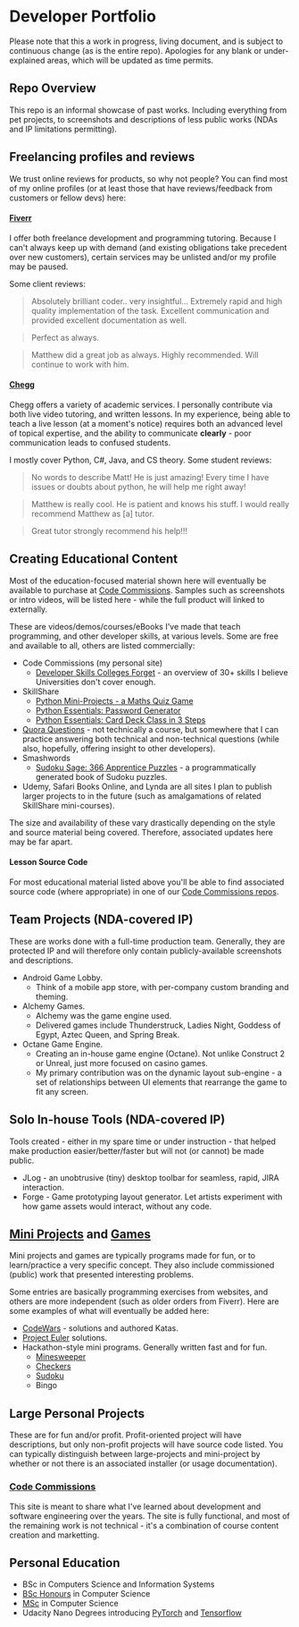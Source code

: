 # Developer Portfolio
Please note that this a work in progress, living document, and is subject to continuous change (as is the entire repo). Apologies for any blank or under-explained areas, which will be updated as time permits.

## Repo Overview
This repo is an informal showcase of past works. Including everything from pet projects, to screenshots and descriptions of less public works (NDAs and IP limitations permitting).

## Freelancing profiles and reviews
We trust online reviews for products, so why not people? You can find most of my online profiles (or at least those that have reviews/feedback from customers or fellow devs) here:

#### [Fiverr](https://www.fiverr.com/users/matthew_zar/)
I offer both freelance development and programming tutoring. Because I can't always keep up with demand (and existing obligations take precedent over new customers), certain services may be unlisted and/or my profile may be paused. 

Some client reviews:
 > Absolutely brilliant coder.. very insightful... Extremely rapid and high quality implementation of the task. Excellent communication and provided excellent documentation as well. 
 
 > Perfect as always.
 
 > Matthew did a great job as always. Highly recommended. Will continue to work with him.

#### [Chegg](https://www.chegg.com/tutors/online-tutors/Matthew-F-05446/)
Chegg offers a variety of academic services. I personally contribute via both live video tutoring, and written lessons. In my experience, being able to teach a live lesson (at a moment's notice) requires both an advanced level of topical expertise, and the ability to communicate **clearly** - poor communication leads to confused students.

 I mostly cover Python, C#, Java, and CS theory. Some student reviews:
 > No words to describe Matt! He is just amazing! Every time I have issues or doubts about python, he will help me right away! 
 
 > Matthew is really cool. He is patient and knows his stuff.  I would really recommend Matthew as [a] tutor.
 
 > Great tutor strongly recommend his help!!!

## Creating Educational Content
Most of the education-focused material shown here will eventually be available to purchase at [Code Commissions](https://codecommissions.com/). Samples such as screenshots or intro videos, will be listed here - while the full product will linked to externally. 

These are videos/demos/courses/eBooks I've made that teach programming, and other developer skills, at various levels. Some are free and available to all, others are listed commercially:
 - Code Commissions (my personal site)
	- [Developer Skills Colleges Forget](https://codecommissions.com/p/developer-skills-colleges-forget) - an overview of 30+ skills I believe Universities don't cover enough.
 - SkillShare
 	- [Python Mini-Projects - a Maths Quiz Game](https://skl.sh/2vgU7Y7)
 	- [Python Essentials: Password Generator](https://skl.sh/2TDL5eL)
	- [Python Essentials: Card Deck Class in 3 Steps](https://skl.sh/2OWSFjM) 
 - [Quora Questions](https://www.quora.com/profile/Matthew-Funcke/) - not technically a course, but somewhere that I can practice answering both technical and non-technical questions (while also, hopefully, offering insight to other developers).
 - Smashwords 
	- [Sudoku Sage: 366 Apprentice Puzzles](https://www.smashwords.com/books/view/428322) - a programmatically generated book of Sudoku puzzles.
 - Udemy, Safari Books Online, and Lynda are all sites I plan to publish larger projects to in the future (such as amalgamations of related SkillShare mini-courses).

The size and availability of these vary drastically depending on the style and source material being covered. Therefore, associated updates here may be far apart.

#### Lesson Source Code
For most educational material listed above you'll be able to find associated source code (where appropriate) in one of our [Code Commissions repos](https://github.com/CodeCommissions/).

## Team Projects (NDA-covered IP)
These are works done with a full-time production team. Generally, they are protected IP and will therefore only contain publicly-available screenshots and descriptions.
 - Android Game Lobby.
 	- Think of a mobile app store, with per-company custom branding and theming.
 - Alchemy Games. 
	- Alchemy was the game engine used.
 	- Delivered games include Thunderstruck, Ladies Night, Goddess of Egypt, Aztec Queen, and Spring Break. 
 - Octane Game Engine. 
 	- Creating an in-house game engine (Octane). Not unlike Construct 2 or Unreal, just more focused on casino games.
	- My primary contribution was on the dynamic layout sub-engine - a set of relationships between UI elements that rearrange the game to fit any screen.

## Solo In-house Tools (NDA-covered IP)
Tools created - either in my spare time or under instruction - that helped make production easier/better/faster but will not (or cannot) be made public.
 - JLog - an unobtrusive (tiny) desktop toolbar for seamless, rapid, JIRA interaction.
 - Forge - Game prototyping layout generator. Let artists experiment with how game assets would interact, without any code.
  
## [Mini Projects](Sample%20Mini%20Projects/) and [Games](Fun-And-Games/)
Mini projects and games are typically programs made for fun, or to learn/practice a very specific concept. They also include commissioned (public) work that presented interesting problems. 

Some entries are basically programming exercises from websites, and others are more independent (such as older orders from Fiverr).
Here are some examples of what will eventually be added here:
 - [CodeWars](https://www.codewars.com/users/Anarki) - solutions and authored Katas.
 - [Project Euler](https://projecteuler.net/) solutions.
 - Hackathon-style mini programs. Generally written fast and for fun.
	 - [Minesweeper](Fun-And-Games/Minesweeper/README.md)
	 - [Checkers](Fun-And-Games/Checkers/README.md)
	 - [Sudoku](Fun-And-Games/Sudoku-SimplifiedPython/README.md)
	 - Bingo

## Large Personal Projects
These are for fun and/or profit. Profit-oriented project will have descriptions, but only non-profit projects will have source code listed. You can typically distinguish between large-projects and mini-project by whether or not there is an associated installer (or usage documentation).

### [Code Commissions](https://codecommissions.com)
This site is meant to share what I've learned about development and software engineering over the years. The site is fully functional, and most of the remaining work is not technical - it's a combination of course content creation and marketting.

## Personal Education
 - BSc in Computers Science and Information Systems
 - [BSc Honours](Educational%20Books/CrowdSimulation-BScThesis/) in Computer Science
 - [MSc](Educational%20Books/ProgrammingMetaphors-MScThesis/) in Computer Science
 - Udacity Nano Degrees introducing [PyTorch](https://confirm.udacity.com/C324HNSJ) and [Tensorflow](https://confirm.udacity.com/4QURNATJ)

